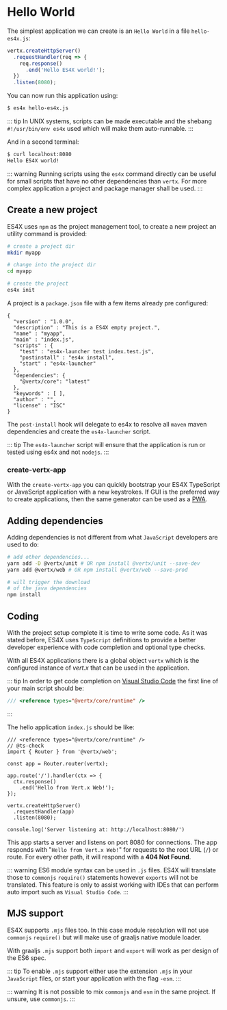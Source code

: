 # Hello World

The simplest application we can create is an `Hello World` in a file `hello-es4x.js`:

```js
vertx.createHttpServer()
  .requestHandler(req => {
    req.response()
      .end('Hello ES4X world!');
  })
  .listen(8080);
```

You can now run this application using:

```bash
$ es4x hello-es4x.js
```

::: tip
In UNIX systems, scripts can be made executable and the shebang `#!/usr/bin/env es4x` used which will make them
auto-runnable.
:::

And in a second terminal:

```bash
$ curl localhost:8080
Hello ES4X world!
```

::: warning
Running scripts using the `es4x` command directly can be useful for small scripts that have no other dependencies than
`vertx`. For more complex application a project and package manager shall be used.
:::

## Create a new project

ES4X uses `npm` as the project management tool, to create a new project an utility command is provided:

```bash
# create a project dir
mkdir myapp

# change into the project dir
cd myapp

# create the project
es4x init
```

A project is a `package.json` file with a few items already pre configured:

```json{7-9,12}
{
  "version" : "1.0.0",
  "description" : "This is a ES4X empty project.",
  "name" : "myapp",
  "main" : "index.js",
  "scripts" : {
    "test" : "es4x-launcher test index.test.js",
    "postinstall" : "es4x install",
    "start" : "es4x-launcher"
  },
  "dependencies": {
    "@vertx/core": "latest"
  },
  "keywords" : [ ],
  "author" : "",
  "license" : "ISC"
}
```

The `post-install` hook will delegate to es4x to resolve all `maven` maven dependencies and create the `es4x-launcher`
script.

::: tip
The `es4x-launcher` script will ensure that the application is run or tested using es4x and not `nodejs`.
:::

### create-vertx-app

With the `create-vertx-app` you can quickly bootstrap your ES4X TypeScript or JavaScript
application with a new keystrokes. If GUI is the preferred way to create applications, then
the same generator can be used as a [PWA](https://vertx-starter.jetdrone.xyz/#npm).

<asciinema :src="$withBase('/cast/es4x-ts.cast')" cols="80" rows="24" />

## Adding dependencies

Adding dependencies is not different from what `JavaScript` developers are used to do:

```bash
# add other dependencies...
yarn add -D @vertx/unit # OR npm install @vertx/unit --save-dev
yarn add @vertx/web # OR npm install @vertx/web --save-prod

# will trigger the download
# of the java dependencies
npm install
```

## Coding

With the project setup complete it is time to write some code. As it was stated before, ES4X uses `TypeScript`
definitions to provide a better developer experience with code completion and optional type checks.

With all ES4X applications there is a global object `vertx` which is the configured instance of *vert.x* that can be
used in the application.

::: tip
In order to get code completion on [Visual Studio Code](https://code.visualstudio.com/) the first line of your main
script should be:

```js
/// <reference types="@vertx/core/runtime" />
```
:::

The hello application `index.js` should be like:

```js{3}
/// <reference types="@vertx/core/runtime" />
// @ts-check
import { Router } from '@vertx/web';

const app = Router.router(vertx);

app.route('/').handler(ctx => {
  ctx.response()
    .end('Hello from Vert.x Web!');
});

vertx.createHttpServer()
  .requestHandler(app)
  .listen(8080);
  
console.log('Server listening at: http://localhost:8080/')
```

This app starts a server and listens on port 8080 for connections. The app responds with "`Hello from Vert.x Web!`" for
requests to the root URL (`/`) or route. For every other path, it will respond with a **404 Not Found**.

::: warning
ES6 module syntax can be used in `.js` files. ES4X will translate those to `commonjs` `require()` statements however
`exports` will not be translated. This feature is only to assist working with IDEs that can perform auto import such as
`Visual Studio Code`.
:::

## MJS support

ES4X supports `.mjs` files too. In this case module resolution will not use `commonjs` `require()` but will make use of
graaljs native module loader.

With graaljs `.mjs` support both `import` and `export` will work as per design of the ES6 spec.

::: tip
To enable `.mjs` support either use the extension `.mjs` in your `JavaScript` files, or start your application with the
flag `-esm`.
:::

::: warning
It is not possible to mix `commonjs` and `esm` in the same project. If unsure, use `commonjs`.
:::
